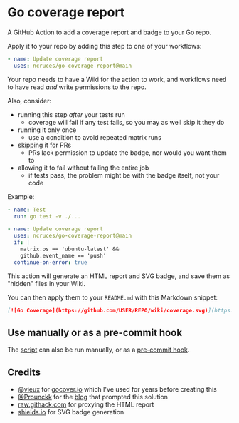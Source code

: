 # Go coverage report

A GitHub Action to add a coverage report and badge to your Go repo.

Apply it to your repo by adding this step to one of your workflows:

```yaml
- name: Update coverage report
  uses: ncruces/go-coverage-report@main
```

Your repo needs to have a Wiki for the action to work,
and workflows need to have read _and_ write permissions to the repo.

Also, consider:
- running this step _after_ your tests run
  - coverage will fail if any test fails, so you may as well skip it they do
- running it only once
  - use a condition to avoid repeated matrix runs
- skipping it for PRs
  - PRs lack permission to update the badge, nor would you want them to
- allowing it to fail without failing the entire job
  - if tests pass, the problem might be with the badge itself, not your code

Example:

```yaml
- name: Test
  run: go test -v ./...

- name: Update coverage report
  uses: ncruces/go-coverage-report@main
  if: |
    matrix.os == 'ubuntu-latest' &&
    github.event_name == 'push'  
  continue-on-error: true
```

This action will generate an HTML report and SVG badge,
and save them as "hidden" files in your Wiki.

You can then apply them to your `README.md` with this Markdown snippet:

```markdown
[![Go Coverage](https://github.com/USER/REPO/wiki/coverage.svg)](https://raw.githack.com/wiki/USER/REPO/coverage.html)
```

## Use manually or as a pre-commit hook

The [script](coverage.sh) can also be run manually, or as a [pre-commit hook](https://git-scm.com/book/en/v2/Customizing-Git-Git-Hooks).

## Credits

- [@vieux](https://github.com/vieux/) for [gocover.io](https://github.com/vieux/gocover.io) which I've used for years before creating this
- [@Prounckk](https://github.com/Prounckk) for the [blog](https://eremeev.ca/posts/golang-test-coverage-github-action/) that prompted this solution
- [raw.githack.com](https://raw.githack.com/) for proxying the HTML report
- [shields.io](https://shields.io/) for SVG badge generation
